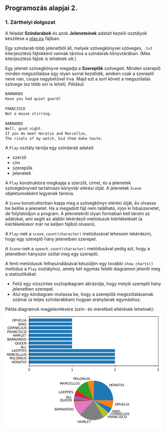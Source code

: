 ## Programozás alapjai 2.

### 1. Zárthelyi dolgozat

A feladat **Színdarabok** és azok **Jeleneteinek** adatait kezelő osztályok készítése a [play.py](play.py) fájlban.

Egy színdarab több jelenetből áll, melyek szövegkönyvei szöveges, `.txt` kiterjesztésű fájlokként vannak tárolva a színdarab könyvtárában. (Más kiterjesztésű fájlok is lehetnek ott.)

Egy jelenet szövegkönyve megadja a **Szereplők** szövegeit.
Minden szereplő minden megszólalása egy olyan sorral kezdődik, amiben csak a szereplő neve van, csupa nagybetűvel írva.
Majd ezt a sort követi a megszólalás szövege (ez több sor is lehet).
Például:
```
BARNARDO
Have you had quiet guard?

FRANCISCO
Not a mouse stirring.

BARNARDO
Well, good night.
If you do meet Horatio and Marcellus,
The rivals of my watch, bid them make haste.
```

A `Play` osztály tárolja egy színdarab adatait:
- szerző
- cím
- szereplők
- jelenetek

A `Play` konstruktora megkapja a szerzőt, címet, és a jelenetek szövegkönyveit tartalmazó könyvtár elérési útját. A jelenetek `Scene` objektumokként legyenek tárolva.

A `Scene` konstruktorban kapja meg a szövegkönyv elérési útját, és olvassa be belőle a jelenetet.
Ha a megadott fájl nem található, írjon ki hibaüzenetet, de folytatódjon a program.
A jelenetekről olyan formában kell tárolni az adatokat, ami segíti az alábbi lekérdező metódusok kiértékelését (a kiértékeléskor már ne kelljen fájlból olvasni).

A `Play`-nek a `scene_count(character)` metódusával lehessen lekérdezni, hogy egy szereplő hány jelenetben szerepel.

A `Scene`-nek a `speech_count(character)` metódusával pedig azt, hogy a jelenetben hányszor szólal meg egy szereplő.

A fenti metódusok felhasználásával készüljön egy további `show_charts()` metódus a `Play` osztályhoz, amely két egymás feletti diagramon jeleníti meg a statisztikákat:
- Felül egy vízszintes oszlopdiagram ábrázolja, hogy melyik szereplő hány jelenetben szerepel.
- Alul egy kördiagram mutassa be, hogy a szereplők megszólalásainak számai (a teljes színdarabban) hogyan aránylanak egymáshoz.

Példa diagramok megjelenítésére (szín- és méretbeli eltérések lehetnek):
![charts.png](hamlet/charts.png)
